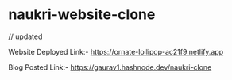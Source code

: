 # naukri-website-clone 
// updated

Website Deployed Link:- https://ornate-lollipop-ac21f9.netlify.app

Blog Posted Link:- https://gaurav1.hashnode.dev/naukri-clone


